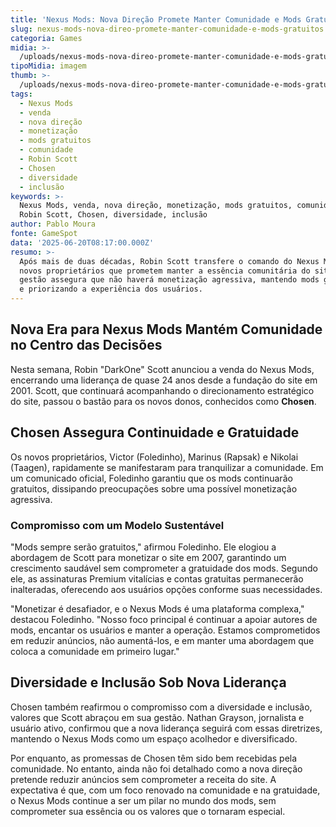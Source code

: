 ```yaml
---
title: 'Nexus Mods: Nova Direção Promete Manter Comunidade e Mods Gratuitos'
slug: nexus-mods-nova-direo-promete-manter-comunidade-e-mods-gratuitos
categoria: Games
midia: >-
  /uploads/nexus-mods-nova-direo-promete-manter-comunidade-e-mods-gratuitos-thumb.jpg
tipoMidia: imagem
thumb: >-
  /uploads/nexus-mods-nova-direo-promete-manter-comunidade-e-mods-gratuitos-thumb.jpg
tags:
  - Nexus Mods
  - venda
  - nova direção
  - monetização
  - mods gratuitos
  - comunidade
  - Robin Scott
  - Chosen
  - diversidade
  - inclusão
keywords: >-
  Nexus Mods, venda, nova direção, monetização, mods gratuitos, comunidade,
  Robin Scott, Chosen, diversidade, inclusão
author: Pablo Moura
fonte: GameSpot
data: '2025-06-20T08:17:00.000Z'
resumo: >-
  Após mais de duas décadas, Robin Scott transfere o comando do Nexus Mods para
  novos proprietários que prometem manter a essência comunitária do site. A nova
  gestão assegura que não haverá monetização agressiva, mantendo mods gratuitos
  e priorizando a experiência dos usuários.
---
```


## Nova Era para Nexus Mods Mantém Comunidade no Centro das Decisões

Nesta semana, Robin "DarkOne" Scott anunciou a venda do Nexus Mods, encerrando uma liderança de quase 24 anos desde a fundação do site em 2001. Scott, que continuará acompanhando o direcionamento estratégico do site, passou o bastão para os novos donos, conhecidos como **Chosen**.

## Chosen Assegura Continuidade e Gratuidade

Os novos proprietários, Victor (Foledinho), Marinus (Rapsak) e Nikolai (Taagen), rapidamente se manifestaram para tranquilizar a comunidade. Em um comunicado oficial, Foledinho garantiu que os mods continuarão gratuitos, dissipando preocupações sobre uma possível monetização agressiva.

### Compromisso com um Modelo Sustentável

"Mods sempre serão gratuitos," afirmou Foledinho. Ele elogiou a abordagem de Scott para monetizar o site em 2007, garantindo um crescimento saudável sem comprometer a gratuidade dos mods. Segundo ele, as assinaturas Premium vitalícias e contas gratuitas permanecerão inalteradas, oferecendo aos usuários opções conforme suas necessidades.

"Monetizar é desafiador, e o Nexus Mods é uma plataforma complexa," destacou Foledinho. "Nosso foco principal é continuar a apoiar autores de mods, encantar os usuários e manter a operação. Estamos comprometidos em reduzir anúncios, não aumentá-los, e em manter uma abordagem que coloca a comunidade em primeiro lugar."

## Diversidade e Inclusão Sob Nova Liderança

Chosen também reafirmou o compromisso com a diversidade e inclusão, valores que Scott abraçou em sua gestão. Nathan Grayson, jornalista e usuário ativo, confirmou que a nova liderança seguirá com essas diretrizes, mantendo o Nexus Mods como um espaço acolhedor e diversificado.

Por enquanto, as promessas de Chosen têm sido bem recebidas pela comunidade. No entanto, ainda não foi detalhado como a nova direção pretende reduzir anúncios sem comprometer a receita do site. A expectativa é que, com um foco renovado na comunidade e na gratuidade, o Nexus Mods continue a ser um pilar no mundo dos mods, sem comprometer sua essência ou os valores que o tornaram especial.
